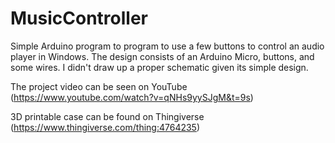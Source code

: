 # MusicController
Simple Arduino program to program to use a few buttons to control an audio player in Windows. The design consists of an Arduino Micro, buttons, and some wires. I didn't draw up a proper schematic given its simple design. 

The project video can be seen on YouTube
(https://www.youtube.com/watch?v=qNHs9yySJgM&t=9s)

3D printable case can be found on Thingiverse
(https://www.thingiverse.com/thing:4764235)

